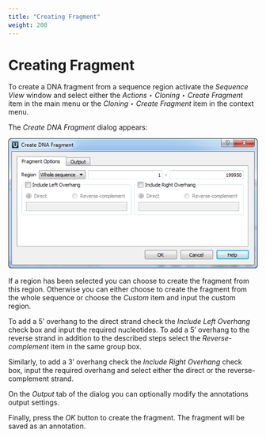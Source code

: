 ```yaml
---
title: "Creating Fragment"
weight: 200
---
```



# Creating Fragment

To create a DNA fragment from a sequence region activate the _Sequence View_ window and select either the _Actions ‣ Cloning ‣ Create Fragment_ item in the main menu or the _Cloning ‣ Create Fragment_ item in the context menu.

The _Create DNA Fragment_ dialog appears:


![](/images/65930761/65930762.png)

If a region has been selected you can choose to create the fragment from this region. Otherwise you can either choose to create the fragment from the whole sequence or choose the _Custom_ item and input the custom region.

To add a 5’ overhang to the direct strand check the _Include Left Overhang_ check box and input the required nucleotides. To add a 5’ overhang to the reverse strand in addition to the described steps select the _Reverse-complement_ item in the same group box.

Similarly, to add a 3’ overhang check the _Include Right Overhang_ check box, input the required overhang and select either the direct or the reverse-complement strand.

On the _Output_ tab of the dialog you can optionally modify the annotations output settings.

Finally, press the _OK_ button to create the fragment. The fragment will be saved as an annotation.
